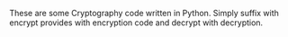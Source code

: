These are some Cryptography code written in Python.
Simply suffix with encrypt provides with encryption code and decrypt with decryption.
